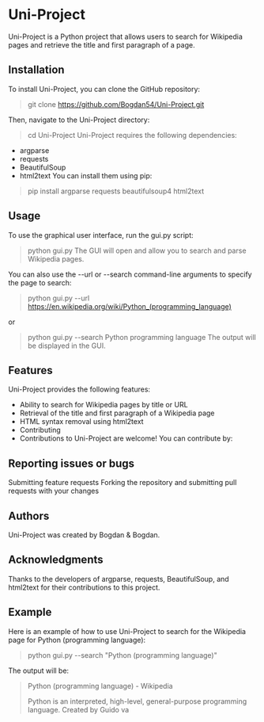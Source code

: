 # Uni-Project
Uni-Project is a Python project that allows users to search for Wikipedia pages and retrieve the title and first paragraph of a page.

## Installation
To install Uni-Project, you can clone the GitHub repository:
> git clone https://github.com/Bogdan54/Uni-Project.git

Then, navigate to the Uni-Project directory:
> cd Uni-Project
Uni-Project requires the following dependencies:

* argparse
* requests
* BeautifulSoup
* html2text
You can install them using pip:

> pip install argparse requests beautifulsoup4 html2text

## Usage
To use the graphical user interface, run the gui.py script:

> python gui.py
The GUI will open and allow you to search and parse Wikipedia pages.

You can also use the --url or --search command-line arguments to specify the page to search:

> python gui.py --url https://en.wikipedia.org/wiki/Python_(programming_language)

or

> python gui.py --search Python programming language
The output will be displayed in the GUI.

## Features
Uni-Project provides the following features:

* Ability to search for Wikipedia pages by title or URL
* Retrieval of the title and first paragraph of a Wikipedia page
* HTML syntax removal using html2text
* Contributing
* Contributions to Uni-Project are welcome! You can contribute by:

## Reporting issues or bugs

Submitting feature requests
Forking the repository and submitting pull requests with your changes

## Authors
Uni-Project was created by Bogdan & Bogdan.

## Acknowledgments
Thanks to the developers of argparse, requests, BeautifulSoup, and html2text for their contributions to this project.

## Example
Here is an example of how to use Uni-Project to search for the Wikipedia page for Python (programming language):

> python gui.py --search "Python (programming language)"

The output will be:

> Python (programming language) - Wikipedia
>
> Python is an interpreted, high-level, general-purpose programming language. Created by Guido va